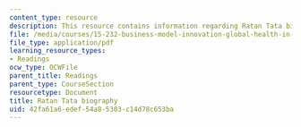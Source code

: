 ```yaml
---
content_type: resource
description: This resource contains information regarding Ratan Tata biography.
file: /media/courses/15-232-business-model-innovation-global-health-in-frontier-markets-fall-2013/42fa61a6edef54a85303c14d78c653ba_MIT_15_232F13_11_Bio_Rat_N_Tat.pdf
file_type: application/pdf
learning_resource_types:
- Readings
ocw_type: OCWFile
parent_title: Readings
parent_type: CourseSection
resourcetype: Document
title: Ratan Tata biography
uid: 42fa61a6-edef-54a8-5303-c14d78c653ba
---
```

